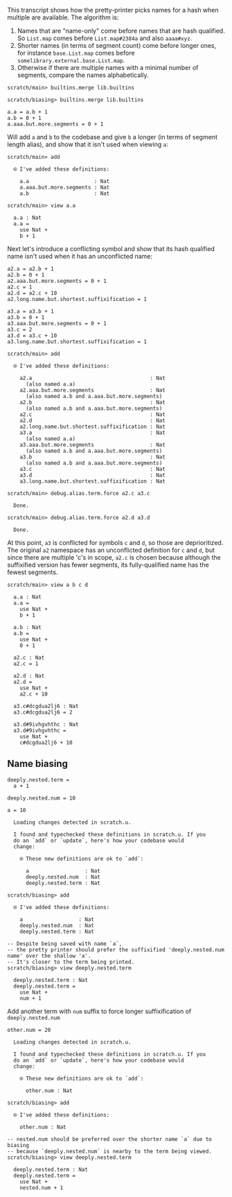 This transcript shows how the pretty-printer picks names for a hash when multiple are available. The algorithm is:

1.  Names that are "name-only" come before names that are hash qualified. So `List.map` comes before `List.map#2384a` and also `aaaa#xyz`.
2.  Shorter names (in terms of segment count) come before longer ones, for instance `base.List.map` comes before `somelibrary.external.base.List.map`.
3.  Otherwise if there are multiple names with a minimal number of segments, compare the names alphabetically.

``` ucm :hide
scratch/main> builtins.merge lib.builtins

scratch/biasing> builtins.merge lib.builtins

```

``` unison :hide
a.a = a.b + 1
a.b = 0 + 1
a.aaa.but.more.segments = 0 + 1
```

Will add `a` and `b` to the codebase and give `b` a longer (in terms of segment length alias), and show that it isn't used when viewing `a`:

``` ucm
scratch/main> add

  ⍟ I've added these definitions:
  
    a.a                     : Nat
    a.aaa.but.more.segments : Nat
    a.b                     : Nat

scratch/main> view a.a

  a.a : Nat
  a.a =
    use Nat +
    b + 1

```

Next let's introduce a conflicting symbol and show that its hash qualified name isn't used when it has an unconflicted name:

``` unison :hide
a2.a = a2.b + 1
a2.b = 0 + 1
a2.aaa.but.more.segments = 0 + 1
a2.c = 1
a2.d = a2.c + 10
a2.long.name.but.shortest.suffixification = 1

a3.a = a3.b + 1
a3.b = 0 + 1
a3.aaa.but.more.segments = 0 + 1
a3.c = 2
a3.d = a3.c + 10
a3.long.name.but.shortest.suffixification = 1
```

``` ucm
scratch/main> add

  ⍟ I've added these definitions:
  
    a2.a                                      : Nat
      (also named a.a)
    a2.aaa.but.more.segments                  : Nat
      (also named a.b and a.aaa.but.more.segments)
    a2.b                                      : Nat
      (also named a.b and a.aaa.but.more.segments)
    a2.c                                      : Nat
    a2.d                                      : Nat
    a2.long.name.but.shortest.suffixification : Nat
    a3.a                                      : Nat
      (also named a.a)
    a3.aaa.but.more.segments                  : Nat
      (also named a.b and a.aaa.but.more.segments)
    a3.b                                      : Nat
      (also named a.b and a.aaa.but.more.segments)
    a3.c                                      : Nat
    a3.d                                      : Nat
    a3.long.name.but.shortest.suffixification : Nat

scratch/main> debug.alias.term.force a2.c a3.c

  Done.

scratch/main> debug.alias.term.force a2.d a3.d

  Done.

```

At this point, `a3` is conflicted for symbols `c` and `d`, so those are deprioritized.
The original `a2` namespace has an unconflicted definition for `c` and `d`, but since there are multiple 'c's in scope,
`a2.c` is chosen because although the suffixified version has fewer segments, its fully-qualified name has the fewest segments.

``` ucm
scratch/main> view a b c d

  a.a : Nat
  a.a =
    use Nat +
    b + 1
  
  a.b : Nat
  a.b =
    use Nat +
    0 + 1
  
  a2.c : Nat
  a2.c = 1
  
  a2.d : Nat
  a2.d =
    use Nat +
    a2.c + 10
  
  a3.c#dcgdua2lj6 : Nat
  a3.c#dcgdua2lj6 = 2
  
  a3.d#9ivhgvhthc : Nat
  a3.d#9ivhgvhthc =
    use Nat +
    c#dcgdua2lj6 + 10

```

## Name biasing

``` unison
deeply.nested.term =
  a + 1

deeply.nested.num = 10

a = 10
```

``` ucm :added-by-ucm
  Loading changes detected in scratch.u.

  I found and typechecked these definitions in scratch.u. If you
  do an `add` or `update`, here's how your codebase would
  change:
  
    ⍟ These new definitions are ok to `add`:
    
      a                  : Nat
      deeply.nested.num  : Nat
      deeply.nested.term : Nat

```

``` ucm
scratch/biasing> add

  ⍟ I've added these definitions:
  
    a                  : Nat
    deeply.nested.num  : Nat
    deeply.nested.term : Nat

-- Despite being saved with name `a`,
-- the pretty printer should prefer the suffixified 'deeply.nested.num name' over the shallow 'a'.
-- It's closer to the term being printed.
scratch/biasing> view deeply.nested.term

  deeply.nested.term : Nat
  deeply.nested.term =
    use Nat +
    num + 1

```

Add another term with `num` suffix to force longer suffixification of `deeply.nested.num`

``` unison
other.num = 20
```

``` ucm :added-by-ucm
  Loading changes detected in scratch.u.

  I found and typechecked these definitions in scratch.u. If you
  do an `add` or `update`, here's how your codebase would
  change:
  
    ⍟ These new definitions are ok to `add`:
    
      other.num : Nat

```

``` ucm
scratch/biasing> add

  ⍟ I've added these definitions:
  
    other.num : Nat

-- nested.num should be preferred over the shorter name `a` due to biasing
-- because `deeply.nested.num` is nearby to the term being viewed.
scratch/biasing> view deeply.nested.term

  deeply.nested.term : Nat
  deeply.nested.term =
    use Nat +
    nested.num + 1

```
